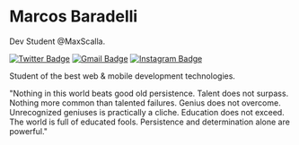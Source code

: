 # Marcos Baradelli

Dev Student @MaxScalla.

[![Twitter Badge](https://img.shields.io/badge/-@obaradelli-4c00b0?style=flat-square&labelColor=7600bc&logo=twitter&logoColor=white&link=https://twitter.com/obaradelli)](https://twitter.com/obaradelli) 
[![Gmail Badge](https://img.shields.io/badge/-marcostognetti123@gmail.com-7600bc?style=flat-square&logo=Gmail&logoColor=white&link=mailto:marcostognetti123@gmail.com)](mailto:marcostognetti123@gmail.com)
[![Instagram Badge](https://img.shields.io/badge/-@obaradelli_-7600bc?style=flat-square&labelColor=7600bc&logo=instagram&logoColor=white&link=https://instagram.com/obaradelli)](https://instagram.com/obaradelli) 

Student of the best web & mobile development technologies.

"Nothing in this world beats good old persistence. Talent does not surpass. Nothing more common than talented failures. Genius does not overcome. Unrecognized geniuses is practically a cliche. Education does not exceed. The world is full of educated fools. Persistence and determination alone are powerful."
